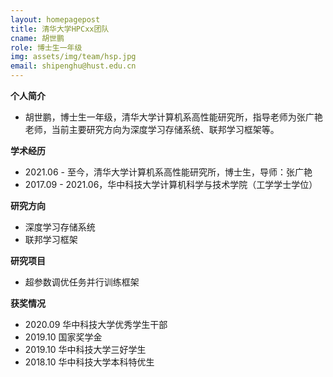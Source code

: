 ```yaml
---
layout: homepagepost
title: 清华大学HPCxx团队
cname: 胡世鹏
role: 博士生一年级
img: assets/img/team/hsp.jpg
email: shipenghu@hust.edu.cn
---
```

**个人简介**
* 胡世鹏，博士生一年级，清华大学计算机系高性能研究所，指导老师为张广艳老师，当前主要研究方向为深度学习存储系统、联邦学习框架等。

**学术经历**
* 2021.06 - 至今，清华大学计算机系高性能研究所，博士生，导师：张广艳
* 2017.09 - 2021.06，华中科技大学计算机科学与技术学院（工学学士学位）

**研究方向**
* 深度学习存储系统
* 联邦学习框架

**研究项目**
* 超参数调优任务并行训练框架

**获奖情况**
* 2020.09 华中科技大学优秀学生干部
* 2019.10 国家奖学金
* 2019.10 华中科技大学三好学生
* 2018.10 华中科技大学本科特优生